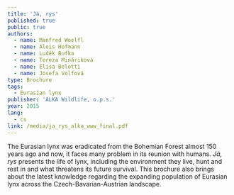 ```yaml
---
title: 'Já, rys'
published: true
public: true
authors:
  - name: Manfred Woelfl
  - name: Alois Hofmann
  - name: Luděk Bufka
  - name: Tereza Mináriková
  - name: Elisa Belotti
  - name: Josefa Volfová
type: Brochure
tags:
  - Eurasian lynx
publisher: 'ALKA Wildlife, o.p.s.'
year: 2015
lang:
  - cs
link: /media/ja_rys_alka_www_final.pdf
---
```

The Eurasian lynx was eradicated from the Bohemian Forest almost 150 years ago and now, it faces many problem in its reunion with humans. _Já, rys_ presents the life of lynx, including the environment they live, hunt and rest in and what threatens its future survival. This brochure also brings about the latest knowledge regarding the expanding population of Eurasian lynx across the Czech-Bavarian-Austrian landscape.
